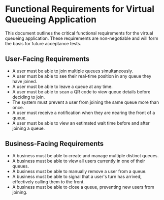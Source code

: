 # Functional Requirements for Virtual Queueing Application

This document outlines the critical functional requirements for the virtual queueing application. These requirements are non-negotiable and will form the basis for future acceptance tests.

## User-Facing Requirements

*   A user must be able to join multiple queues simultaneously.
*   A user must be able to see their real-time position in any queue they have joined.
*   A user must be able to leave a queue at any time.
*   A user must be able to scan a QR code to view queue details before deciding to join.
*   The system must prevent a user from joining the same queue more than once.
*   A user must receive a notification when they are nearing the front of a queue.
*   A user must be able to view an estimated wait time before and after joining a queue.

## Business-Facing Requirements

*   A business must be able to create and manage multiple distinct queues.
*   A business must be able to view all users currently in one of their queues.
*   A business must be able to manually remove a user from a queue.
*   A business must be able to signal that a user's turn has arrived, effectively calling them to the front.
*   A business must be able to close a queue, preventing new users from joining.

